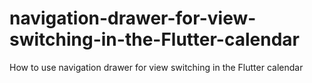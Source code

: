 # navigation-drawer-for-view-switching-in-the-Flutter-calendar
How to use navigation drawer for view switching in the Flutter calendar
